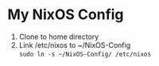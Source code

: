 # My NixOS Config  
1. Clone to home directory
2. Link /etc/nixos to ~/NixOS-Config  
   `sudo ln -s ~/NixOS-Config/ /etc/nixos`
